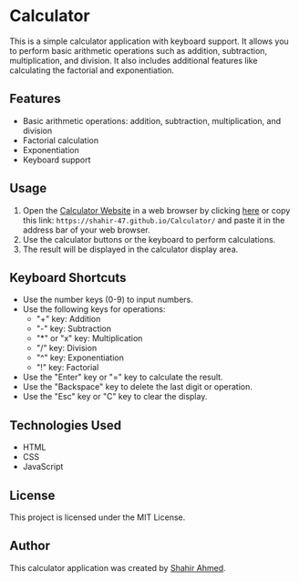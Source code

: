 # Calculator

This is a simple calculator application with keyboard support. It allows you to perform basic arithmetic operations such as addition, subtraction, multiplication, and division. It also includes additional features like calculating the factorial and exponentiation.

## Features
- Basic arithmetic operations: addition, subtraction, multiplication, and division
- Factorial calculation
- Exponentiation
- Keyboard support

## Usage
1. Open the [Calculator Website](https://shahir-47.github.io/Calculator/) in a web browser by clicking [here](https://shahir-47.github.io/Calculator/) or copy this link: `https://shahir-47.github.io/Calculator/` and paste it in the address bar of your web browser.
2. Use the calculator buttons or the keyboard to perform calculations.
3. The result will be displayed in the calculator display area.

## Keyboard Shortcuts
- Use the number keys (0-9) to input numbers.
- Use the following keys for operations:
  - "+" key: Addition
  - "-" key: Subtraction
  - "*" or "x" key: Multiplication
  - "/" key: Division
  - "^" key: Exponentiation
  - "!" key: Factorial
- Use the "Enter" key or "=" key to calculate the result.
- Use the "Backspace" key to delete the last digit or operation.
- Use the "Esc" key or "C" key to clear the display.

## Technologies Used
- HTML
- CSS
- JavaScript

## License
This project is licensed under the MIT License.

## Author
This calculator application was created by [Shahir Ahmed](https://github.com/shahir-47).
